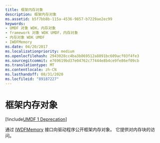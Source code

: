 ```yaml
---
title: 框架内存对象
description: 框架内存对象
ms.assetid: b5f7bb8b-115a-4536-9857-b7229ae2ec99
keywords:
- UMDF 对象 WDK，内存对象
- framework 对象 WDK UMDF，内存对象
- 内存对象 WDK UMDF
- IWDFMemory
ms.date: 04/20/2017
ms.localizationpriority: medium
ms.openlocfilehash: 2943028cc4ba3b869512a8891bc609acf03f4fe3
ms.sourcegitcommit: e769619bd37e04762c77444e8b4ce9fe86ef09cb
ms.translationtype: MT
ms.contentlocale: zh-CN
ms.lasthandoff: 08/31/2020
ms.locfileid: "89187227"
---
```

# <a name="framework-memory-object"></a>框架内存对象


[!include[UMDF 1 Deprecation](../includes/umdf-1-deprecation.md)]

通过 [IWDFMemory](/windows-hardware/drivers/ddi/wudfddi/nn-wudfddi-iwdfmemory) 接口向驱动程序公开框架内存对象。 它提供对内存块的访问。

 


